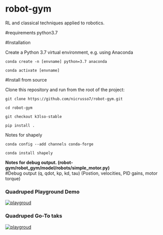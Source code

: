 # robot-gym
RL and classical techniques applied to robotics.



#requirements python3.7

#Installation

Create a Python 3.7 virtual environment, e.g. using Anaconda

``conda create -n [envname] python=3.7 anaconda``

``conda activate [envname]``


#Install from source

Clone this repository and run from the root of the project:

``git clone https://github.com/nicrusso7/robot-gym.git``

``cd robot-gym``

``git checkout k3lso-stable``

``pip install .``





Notes for shapely

``conda config --add channels conda-forge ``

``conda install shapely``



**Notes for debug output. (robot-gym/robot_gym/model/robots/simple_motor.py)**  
#Debug output (q, qdot, kp, kd, tau) (Postion, velocities, PID gains, motor torque)






### Quadruped Playground Demo
[![playgroud](https://img.youtube.com/vi/n8vaPM3yBlY/0.jpg)](https://www.youtube.com/watch?v=n8vaPM3yBlY)

### Quadruped Go-To taks
[![playgroud](https://img.youtube.com/vi/OVI9DYjW12k/0.jpg)](https://www.youtube.com/watch?v=OVI9DYjW12k)

